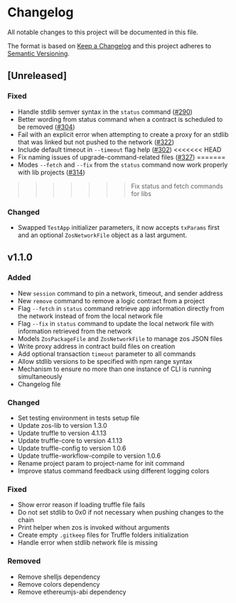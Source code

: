 # Changelog
All notable changes to this project will be documented in this file.

The format is based on [Keep a Changelog](http://keepachangelog.com/en/1.0.0/)
and this project adheres to [Semantic Versioning](http://semver.org/spec/v2.0.0.html).

## [Unreleased]

### Fixed
- Handle stdlib semver syntax in the `status` command ([#290](https://github.com/zeppelinos/zos-cli/issues/290))
- Better wording from status command when a contract is scheduled to be removed ([#304](https://github.com/zeppelinos/zos-cli/issues/304))
- Fail with an explicit error when attempting to create a proxy for an stdlib that was linked but not pushed to the network ([#322](https://github.com/zeppelinos/zos-cli/pull/322))
- Include default timeout in `--timeout` flag help ([#302](https://github.com/zeppelinos/zos-cli/issues/302))
<<<<<<< HEAD
- Fix naming issues of upgrade-command-related files ([#327](https://github.com/zeppelinos/zos-cli/pull/327))
=======
- Modes `--fetch` and `--fix` from the `status` command now work properly with lib projects ([#314](https://github.com/zeppelinos/zos-cli/issues/314))
>>>>>>> Fix status and fetch commands for libs

### Changed
- Swapped `TestApp` initializer parameters, it now accepts `txParams` first and an optional `ZosNetworkFile` object as a last argument.

## v1.1.0

### Added
- New `session` command to pin a network, timeout, and sender address
- New `remove` command to remove a logic contract from a project
- Flag `--fetch` in `status` command retrieve app information directly from the network instead of from the local network file
- Flag `--fix` in `status` command to update the local network file with information retrieved from the network
- Models `ZosPackageFile` and `ZosNetworkFile` to manage zos JSON files 
- Write proxy address in contract build files on creation
- Add optional transaction `timeout` parameter to all commands
- Allow stdlib versions to be specified with npm range syntax
- Mechanism to ensure no more than one instance of CLI is running simultaneously
- Changelog file

### Changed
- Set testing environment in tests setup file
- Update zos-lib to version 1.3.0
- Update truffle to version 4.1.13
- Update truffle-core to version 4.1.13
- Update truffle-config to version 1.0.6
- Update truffle-workflow-compile to version 1.0.6
- Rename project param to project-name for init command
- Improve status command feedback using different logging colors

### Fixed
- Show error reason if loading truffle file fails
- Do not set stdlib to 0x0 if not necessary when pushing changes to the chain
- Print helper when zos is invoked without arguments
- Create empty `.gitkeep` files for Truffle folders initialization
- Handle error when stdlib network file is missing

### Removed
- Remove shelljs dependency
- Remove colors dependency
- Remove ethereumjs-abi dependency
